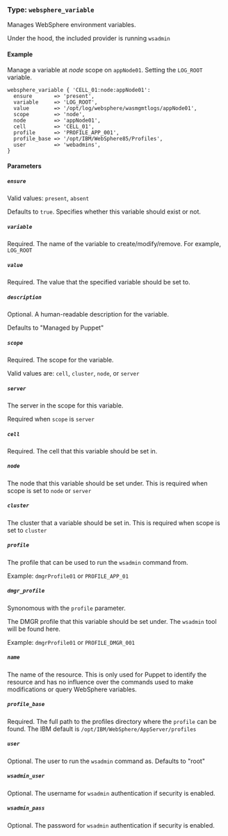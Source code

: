 ### Type: `websphere_variable`

Manages WebSphere environment variables.

Under the hood, the included provider is running `wsadmin`

#### Example

Manage a variable at _node_ scope on `appNode01`.  Setting the `LOG_ROOT`
variable.

```puppet
websphere_variable { 'CELL_01:node:appNode01':
  ensure       => 'present',
  variable     => 'LOG_ROOT',
  value        => '/opt/log/websphere/wasmgmtlogs/appNode01',
  scope        => 'node',
  node         => 'appNode01',
  cell         => 'CELL_01',
  profile      => 'PROFILE_APP_001',
  profile_base => '/opt/IBM/WebSphere85/Profiles',
  user         => 'webadmins',
}
```

#### Parameters

##### `ensure`

Valid values: `present`, `absent`

Defaults to `true`.  Specifies whether this variable should exist or not.

##### `variable`

Required. The name of the variable to create/modify/remove.  For example,
`LOG_ROOT`

##### `value`

Required. The value that the specified variable should be set to.

##### `description`

Optional. A human-readable description for the variable.

Defaults to "Managed by Puppet"

##### `scope`

Required. The scope for the variable.

Valid values are: `cell`, `cluster`, `node`, or `server`

##### `server`

The server in the scope for this variable.

Required when `scope` is `server`

##### `cell`

Required. The cell that this variable should be set in.

##### `node`

The node that this variable should be set under.  This is required when scope
is set to `node` or `server`

##### `cluster`

The cluster that a variable should be set in.  This is required when scope is
set to `cluster`

##### `profile`

The profile that can be used to run the `wsadmin` command from.

Example: `dmgrProfile01` or `PROFILE_APP_01`

##### `dmgr_profile`

Synonomous with the `profile` parameter.

The DMGR profile that this variable should be set under.  The `wsadmin` tool
will be found here.

Example: `dmgrProfile01` or `PROFILE_DMGR_001`

##### `name`

The name of the resource. This is only used for Puppet to identify
the resource and has no influence over the commands used to make
modifications or query WebSphere variables.

##### `profile_base`

Required. The full path to the profiles directory where the `profile` can
be found.  The IBM default is `/opt/IBM/WebSphere/AppServer/profiles`

##### `user`

Optional. The user to run the `wsadmin` command as. Defaults to "root"

##### `wsadmin_user`

Optional. The username for `wsadmin` authentication if security is enabled.

##### `wsadmin_pass`

Optional. The password for `wsadmin` authentication if security is enabled.
